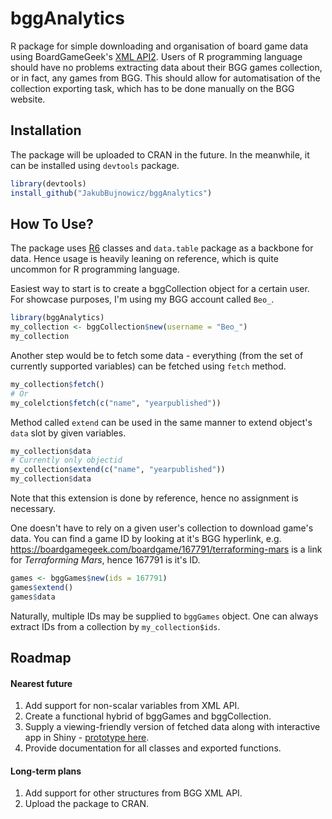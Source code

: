 # bggAnalytics
R package for simple downloading and organisation of board game data using BoardGameGeek's [XML API2](https://boardgamegeek.com/wiki/page/BGG_XML_API2). Users of R programming language should have no problems extracting data about their BGG games collection, or in fact, any games from BGG. This should allow for automatisation of the collection exporting task, which has to be done manually on the BGG website.

## Installation
The package will be uploaded to CRAN in the future. In the meanwhile, it can be installed using `devtools` package.
```r
library(devtools)
install_github("JakubBujnowicz/bggAnalytics")
```

## How To Use?
The package uses [R6](https://r6.r-lib.org/articles/Introduction.html) classes and `data.table` package as a backbone for data. Hence usage is heavily leaning on reference, which is quite uncommon for R programming language.

Easiest way to start is to create a bggCollection object for a certain user. For showcase purposes, I'm using my BGG account called `Beo_`.
```r
library(bggAnalytics)
my_collection <- bggCollection$new(username = "Beo_")
my_collection
```

Another step would be to fetch some data - everything (from the set of currently supported variables) can be fetched using `fetch` method.
```r
my_collection$fetch()
# Or
my_colelction$fetch(c("name", "yearpublished"))
```

Method called `extend` can be used in the same manner to extend object's `data` slot by given variables.
```r
my_collection$data
# Currently only objectid
my_collection$extend(c("name", "yearpublished"))
my_collection$data
```
Note that this extension is done by reference, hence no assignment is necessary.

One doesn't have to rely on a given user's collection to download game's data. You can find a game ID by looking at it's BGG hyperlink, e.g. https://boardgamegeek.com/boardgame/167791/terraforming-mars is a link for *Terraforming Mars*, hence 167791 is it's ID.
```r
games <- bggGames$new(ids = 167791)
games$extend()
games$data
```
Naturally, multiple IDs may be supplied to `bggGames` object. One can always extract IDs from a collection by `my_collection$ids`.

## Roadmap
#### Nearest future
1. Add support for non-scalar variables from XML API.
2. Create a functional hybrid of bggGames and bggCollection. 
4. Supply a viewing-friendly version of fetched data along with interactive app in Shiny - [prototype here](https://bujnowiczapps.shinyapps.io/boardgamecollection/).
1. Provide documentation for all classes and exported functions.

#### Long-term plans
1. Add support for other structures from BGG XML API.
2. Upload the package to CRAN.
